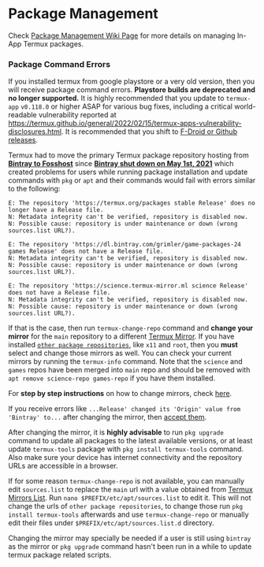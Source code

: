 # Package Management

Check [Package Management Wiki Page](https://wiki.termux.com/wiki/Package_Management) for more details on managing In-App Termux packages.

### Package Command Errors

If you installed termux from google playstore or a very old version, then you will receive package command errors. **Playstore builds are deprecated and no longer supported.** It is highly recommended that you update to `termux-app` `v0.118.0` or higher ASAP for various bug fixes, including a critical world-readable vulnerability reported at https://termux.github.io/general/2022/02/15/termux-apps-vulnerability-disclosures.html. It is recommended that you shift to [F-Droid or Github releases](https://github.com/termux/termux-app#installation).

Termux had to move the primary Termux package repository hosting from [**Bintray to Fosshost**](https://github.com/termux/termux-packages/issues/6348) since [**Bintray shut down on May 1st, 2021**](https://jfrog.com/blog/into-the-sunset-bintray-jcenter-gocenter-and-chartcenter/) which created problems for users while running package installation and update commands with `pkg` or `apt` and their commands would fail with errors similar to the following:

```
E: The repository 'https://termux.org/packages stable Release' does no longer have a Release file.
N: Metadata integrity can't be verified, repository is disabled now.
N: Possible cause: repository is under maintenance or down (wrong sources.list URL?).
```

```
E: The repository 'https://dl.bintray.com/grimler/game-packages-24 games Release' does not have a Release file.
N: Metadata integrity can't be verified, repository is disabled now.
N: Possible cause: repository is under maintenance or down (wrong sources.list URL?).
```

```
E: The repository 'https://science.termux-mirror.ml science Release' does not have a Release file.
N: Metadata integrity can't be verified, repository is disabled now.
N: Possible cause: repository is under maintenance or down (wrong sources.list URL?).
```

If that is the case, then run `termux-change-repo` command and **change your mirror** for the `main` repository to a different [Termux Mirror](https://github.com/termux/termux-packages/wiki/Mirrors). If you have installed [`other package repositories`](https://github.com/termux/termux-packages/wiki#packages), like `x11` and `root`, then you **must** select and change those mirrors as well. You can check your current mirrors by running the `termux-info` command. Note that the `science` and `games` repos have been merged into `main` repo and should be removed with `apt remove science-repo games-repo` if you have them installed.

For **step by step instructions** on how to change mirrors, check [here](https://github.com/termux/termux-packages/issues/6726).

If you receive errors like `...Release' changed its 'Origin' value from 'Bintray' to...` after changing the mirror, then [accept them](https://github.com/termux/termux-packages/issues/6455).

After changing the mirror, it is **highly advisable** to run `pkg upgrade` command to update all packages to the latest available versions, or at least update `termux-tools` package with `pkg install termux-tools` command. Also make sure your device has internet connectivity and the repository URLs are accessible in a browser.

If for some reason `termux-change-repo` is not available, you can manually edit `sources.list` to replace the `main` url with a value obtained from [Termux Mirrors List](https://github.com/termux/termux-packages/wiki/Mirrors). Run `nano $PREFIX/etc/apt/sources.list` to edit it. This will not change the urls of `other package repositories`, to change those run `pkg install termux-tools` afterwards and use `termux-change-repo` or manually edit their files under `$PREFIX/etc/apt/sources.list.d` directory.

Changing the mirror may specially be needed if a user is still using `bintray` as the mirror or `pkg upgrade` command hasn't been run in a while to update termux package related scripts.